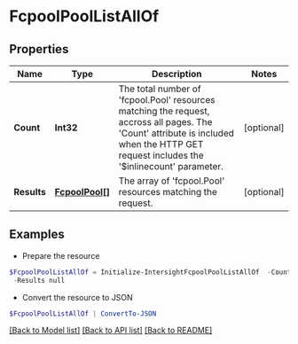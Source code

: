 # FcpoolPoolListAllOf
## Properties

Name | Type | Description | Notes
------------ | ------------- | ------------- | -------------
**Count** | **Int32** | The total number of &#39;fcpool.Pool&#39; resources matching the request, accross all pages. The &#39;Count&#39; attribute is included when the HTTP GET request includes the &#39;$inlinecount&#39; parameter. | [optional] 
**Results** | [**FcpoolPool[]**](FcpoolPool.md) | The array of &#39;fcpool.Pool&#39; resources matching the request. | [optional] 

## Examples

- Prepare the resource
```powershell
$FcpoolPoolListAllOf = Initialize-IntersightFcpoolPoolListAllOf  -Count null `
 -Results null
```

- Convert the resource to JSON
```powershell
$FcpoolPoolListAllOf | ConvertTo-JSON
```

[[Back to Model list]](../README.md#documentation-for-models) [[Back to API list]](../README.md#documentation-for-api-endpoints) [[Back to README]](../README.md)


